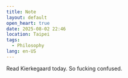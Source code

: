 ```yaml
---
title: Note
layout: default
open_heart: true
date: 2025-08-02 22:46
location: Taipei
tags: 
  - Philosophy
lang: en-US
---
```


Read Kierkegaard today. So fucking confused.
